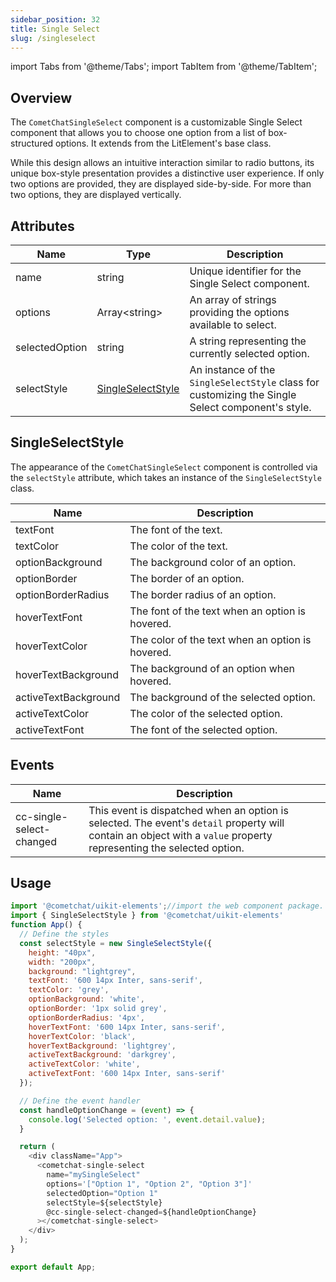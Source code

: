 ```yaml
---
sidebar_position: 32
title: Single Select
slug: /singleselect
---
```


import Tabs from '@theme/Tabs';
import TabItem from '@theme/TabItem';

## Overview

The `CometChatSingleSelect`  component is a customizable Single Select component that allows you to choose one option from a list of box-structured options. It extends from the LitElement's base class.

While this design allows an intuitive interaction similar to radio buttons, its unique box-style presentation provides a distinctive user experience. If only two options are provided, they are displayed side-by-side. For more than two options, they are displayed vertically.

## Attributes

| Name | Type | Description | 
| ---- | ---- | ---- | 
| name | string | Unique identifier for the Single Select component. | 
| options | Array&lt;string&gt; | An array of strings providing the options available to select. | 
| selectedOption | string | A string representing the currently selected option. | 
| selectStyle | [SingleSelectStyle](./singleselect#singleselectstyle) | An instance of the `SingleSelectStyle` class for customizing the Single Select component's style. | 


## SingleSelectStyle

The appearance of the `CometChatSingleSelect` component is controlled via the `selectStyle` attribute, which takes an instance of the `SingleSelectStyle` class.

| Name | Description | 
| ---- | ---- | 
| textFont | The font of the text. | 
| textColor | The color of the text. | 
| optionBackground | The background color of an option. | 
| optionBorder | The border of an option. | 
| optionBorderRadius | The border radius of an option. | 
| hoverTextFont | The font of the text when an option is hovered. | 
| hoverTextColor | The color of the text when an option is hovered. | 
| hoverTextBackground | The background of an option when hovered. | 
| activeTextBackground | The background of the selected option. | 
| activeTextColor | The color of the selected option. | 
| activeTextFont | The font of the selected option. | 


## Events

| Name | Description | 
| ---- | ---- | 
| cc-single-select-changed | This event is dispatched when an option is selected. The event's `detail` property will contain an object with a `value` property representing the selected option. | 


## Usage

<Tabs>
<TabItem value="js" label="Javascript">

```javascript
import '@cometchat/uikit-elements';//import the web component package.
import { SingleSelectStyle } from '@cometchat/uikit-elements'
function App() {
  // Define the styles
  const selectStyle = new SingleSelectStyle({
    height: "40px",
    width: "200px",
    background: "lightgrey",
    textFont: '600 14px Inter, sans-serif',
    textColor: 'grey',
    optionBackground: 'white',
    optionBorder: '1px solid grey',
    optionBorderRadius: '4px',
    hoverTextFont: '600 14px Inter, sans-serif',
    hoverTextColor: 'black',
    hoverTextBackground: 'lightgrey',
    activeTextBackground: 'darkgrey',
    activeTextColor: 'white',
    activeTextFont: '600 14px Inter, sans-serif'
  });

  // Define the event handler
  const handleOptionChange = (event) => {
    console.log('Selected option: ', event.detail.value);
  }

  return (
    <div className="App">
      <cometchat-single-select
        name="mySingleSelect" 
        options='["Option 1", "Option 2", "Option 3"]' 
        selectedOption="Option 1"
        selectStyle=${selectStyle}
        @cc-single-select-changed=${handleOptionChange}
      ></cometchat-single-select>
    </div>
  );
}

export default App;
```

</TabItem>
</Tabs>